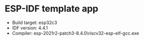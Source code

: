 ESP-IDF template app
====================

* Build target: esp32c3
* IDF version: 4.4.1
* Compiler: esp-2021r2-patch3-8.4.0\riscv32-esp-elf-gcc.exe

